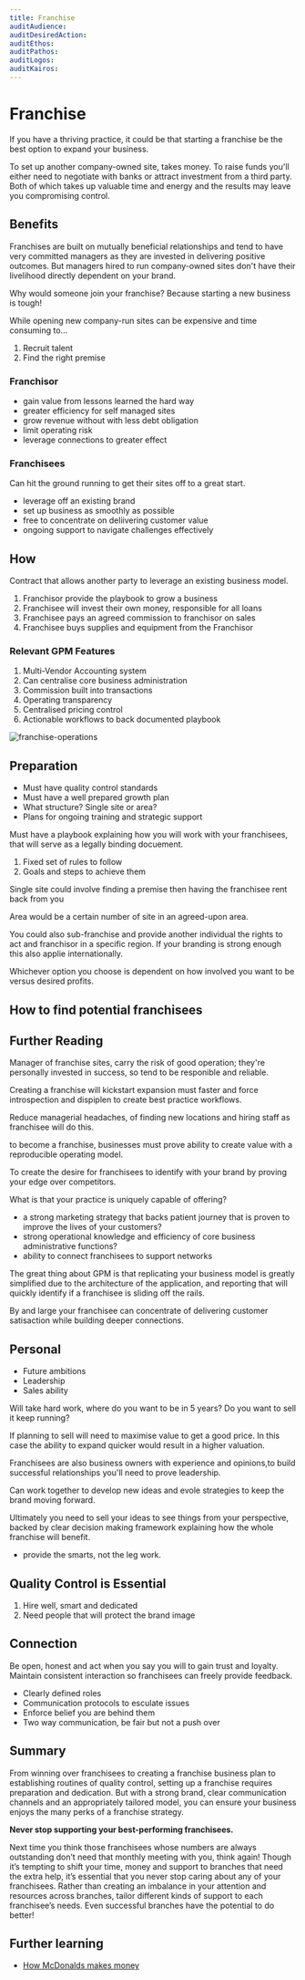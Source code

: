 ```yaml
---
title: Franchise
auditAudience:
auditDesiredAction:
auditEthos:
auditPathos:
auditLogos:
auditKairos:
---
```


# Franchise

If you have a thriving practice, it could be that starting a franchise be the best option to expand your business.

To set up another company-owned site, takes money. To raise funds you'll either need to negotiate with banks or attract investment from a third party. Both of which takes up valuable time and energy and the results may leave you compromising control.

## Benefits

Franchises are built on mutually beneficial relationships and tend to have very committed managers as they are invested in delivering positive outcomes. But managers hired to run company-owned sites don't have their livelihood directly dependent on your brand.

Why would someone join your franchise? Because starting a new business is tough!

While opening new company-run sites can be expensive and time consuming to...

1. Recruit talent
2. Find the right premise

### Franchisor

- gain value from lessons learned the hard way
- greater efficiency for self managed sites
- grow revenue without with less debt obligation
- limit operating risk
- leverage connections to greater effect

### Franchisees

Can hit the ground running to get their sites off to a great start.

- leverage off an existing brand
- set up business as smoothly as possible
- free to concentrate on deliivering customer value
- ongoing support to navigate challenges effectively

## How

Contract that allows another party to leverage an existing business model.

1. Franchisor provide the playbook to grow a business
2. Franchisee will invest their own money, responsible for all loans
3. Franchisee pays an agreed commission to franchisor on sales
4. Franchisee buys supplies and equipment from the Franchisor

### Relevant GPM Features

1. Multi-Vendor Accounting system
2. Can centralise core business administration
3. Commission built into transactions
4. Operating transparency
5. Centralised pricing control
6. Actionable workflows to back documented playbook

![franchise-operations](https://drive.google.com/uc?id=1aNDqO1QCUpHTymX95FcU7FzFJSKYw1EU)

## Preparation

- Must have quality control standards
- Must have a well prepared growth plan
- What structure? Single site or area?
- Plans for ongoing training and strategic support

Must have a playbook explaining how you will work with your franchisees, that will serve as a legally binding docuement.

1. Fixed set of rules to follow
2. Goals and steps to achieve them

Single site could involve finding a premise then having the franchisee rent back from you

Area would be a certain number of site in an agreed-upon area.

You could also sub-franchise and provide another individual the rights to act and franchisor in a specific region. If your branding is strong enough this also applie internationally.

Whichever option you choose is dependent on how involved you want to be versus desired profits.

## How to find potential franchisees

## Further Reading

Manager of franchise sites, carry the risk of good operation; they're personally invested in success, so tend to be responible and reliable.

Creating a franchise will kickstart expansion must faster and force introspection and dispiplen to create best practice workflows.

Reduce managerial headaches, of finding new locations and hiring staff as franchisee will do this.

to become a franchise, businesses must prove ability to create value with a reproducible operating model.

To create the desire for franchisees to identify with your brand by proving your edge over competitors.

What is that your practice is uniquely capable of offering?

- a strong marketing strategy that backs patient journey that is proven to improve the lives of your customers?
- strong operational knowledge and efficiency of core business administrative functions?
- ability to connect franchisees to support networks

The great thing about GPM is that replicating your business model is greatly simplified due to the architecture of the application, and reporting that will quickly identify if a franchisee is sliding off the rails.

By and large your franchisee can concentrate of delivering customer satisaction while building deeper connections.

## Personal

- Future ambitions
- Leadership
- Sales ability

Will take hard work, where do you want to be in 5 years? Do you want to sell it keep running?

If planning to sell will need to maximise value to get a good price. In this case the ability to expand quicker would result in a higher valuation.

Franchisees are also business owners with experience and opinions,to build successful relationships you'll need to prove leadership.

Can work together to develop new ideas and evole strategies to keep the brand moving forward.

Ultimately you need to sell your ideas to see things from your perspective, backed by clear decision making framework explaining how the whole franchise will benefit.

- provide the smarts, not the leg work.

## Quality Control is Essential

1. Hire well, smart and dedicated
2. Need people that will protect the brand image

## Connection

Be open, honest and act when you say you will to gain trust and loyalty. Maintain consistent interaction so franchisees can freely provide feedback.

- Clearly defined roles
- Communication protocols to esculate issues
- Enforce belief you are behind them
- Two way communication, be fair but not a push over

## Summary

From winning over franchisees to creating a franchise business plan to establishing routines of quality control, setting up a franchise requires preparation and dedication. But with a strong brand, clear communication channels and an appropriately tailored model, you can ensure your business enjoys the many perks of a franchise strategy.

**Never stop supporting your best-performing franchisees.**

Next time you think those franchisees whose numbers are always outstanding don’t need that monthly meeting with you, think again! Though it’s tempting to shift your time, money and support to branches that need the extra help, it’s essential that you never stop caring about any of your franchisees. Rather than creating an imbalance in your attention and resources across branches, tailor different kinds of support to each franchisee’s needs. Even successful branches have the potential to do better!

## Further learning

- [How McDonalds makes money](https://www.investopedia.com/articles/markets/032015/how-mcdonalds-makes-its-money-mcd.asp)
